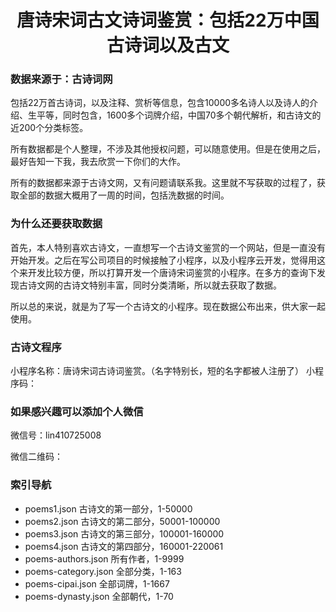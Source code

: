 # <div style="text-align:center;">唐诗宋词古文诗词鉴赏：包括22万中国古诗词以及古文</div>

### 数据来源于：古诗词网  
包括22万首古诗词，以及注释、赏析等信息，包含10000多名诗人以及诗人的介绍、生平等，同时包含，1600多个词牌介绍，中国70多个朝代解析，和古诗文的近200个分类标签。  

所有数据都是个人整理，不涉及其他授权问题，可以随意使用。但是在使用之后，最好告知一下我，我去欣赏一下你们的大作。

所有的数据都来源于古诗文网，又有问题请联系我。这里就不写获取的过程了，获取全部的数据大概用了一周的时间，包括洗数据的时间。

### 为什么还要获取数据
首先，本人特别喜欢古诗文，一直想写一个古诗文鉴赏的一个网站，但是一直没有开始开发。之后在写公司项目的时候接触了小程序，以及小程序云开发，觉得用这个来开发比较方便，所以打算开发一个唐诗宋词鉴赏的小程序。在多方的查询下发现古诗文网的古诗文特别丰富，同时分类清晰，所以就去获取了数据。

所以总的来说，就是为了写一个古诗文的小程序。现在数据公布出来，供大家一起使用。

### 古诗文程序

小程序名称：唐诗宋词古诗词鉴赏。（名字特别长，短的名字都被人注册了）
小程序码：

### 如果感兴趣可以添加个人微信

微信号：lin410725008  

微信二维码：

### 索引导航

- poems1.json 古诗文的第一部分，1-50000
- poems2.json 古诗文的第二部分，50001-100000
- poems3.json 古诗文的第三部分，100001-160000
- poems4.json 古诗文的第四部分，160001-220061
- poems-authors.json 所有作者，1-9999
- poems-category.json 全部分类，1-163
- poems-cipai.json 全部词牌，1-1667
- poems-dynasty.json 全部朝代，1-70